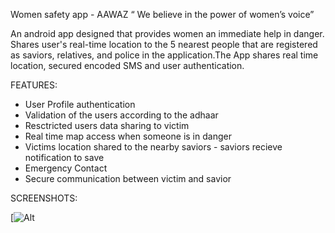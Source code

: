 Women safety app - AAWAZ 
“ We believe in the power of women’s voice”

An android app designed that provides women an immediate help in danger. Shares user's real-time location to the 5 nearest people that are registered as saviors, relatives, and police in
the application.The App shares real time location, secured encoded SMS and user authentication.


FEATURES:
- User Profile authentication
- Validation of the users according to the adhaar
- Resctricted users data sharing to victim
- Real time map access when someone is in danger
- Victims location shared to the nearby saviors - saviors recieve notification to save
- Emergency Contact
- Secure communication between victim and savior



SCREENSHOTS:

[![Alt](https://user-images.githubusercontent.com/71027537/103362417-78d01f80-4adf-11eb-8474-b349a1e29ba5.jpg)



